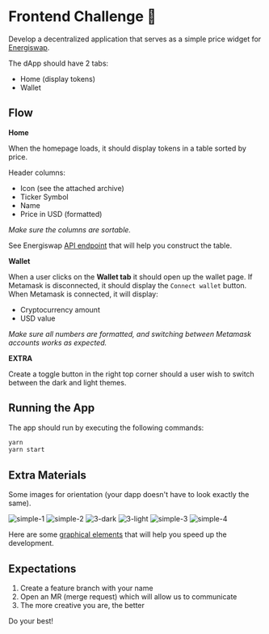# Frontend Challenge :muscle:

Develop a decentralized application that serves as a simple price widget for [Energiswap](https://app.energiswap.exchange).

The dApp should have 2 tabs:
- Home (display tokens)
- Wallet

## Flow

**Home**

When the homepage loads, it should display tokens in a table sorted by price.

Header columns:
- Icon (see the attached archive)
- Ticker Symbol
- Name
- Price in USD (formatted)

_Make sure the columns are sortable._

See Energiswap [API endpoint](https://api.energiswap.exchange/v1/assets) that will help you construct the table.

**Wallet**

When a user clicks on the **Wallet tab** it should open up the wallet page. If Metamask is disconnected, it should
display the `Connect wallet` button. When Metamask is connected, it will display:
- Cryptocurrency amount
- USD value

_Make sure all numbers are formatted, and switching between Metamask accounts works as expected._

**EXTRA**

Create a toggle button in the right top corner should a user wish to switch between the dark and light themes.

## Running the App

The app should run by executing the following commands:
```sh
yarn
yarn start
```

## Extra Materials

Some images for orientation (your dapp doesn't have to look exactly the same).

![simple-1](/uploads/dffa83690db3e0b45469723f30f4df1b/simple-1.png)
![simple-2](/uploads/a00ae32470145f806d425c80b516be95/simple-2.png)
![3-dark](/uploads/8f188654382f9cc25b35feeddddf7fd8/3-dark.png)
![3-light](/uploads/bd99c634bf255e61c1ce1b7270a70e68/3-light.png)
![simple-3](/uploads/3d91b08e2a9e7b9494126f912f467bf3/simple-3.png)
![simple-4](/uploads/9b1c2d2803a270f4903d2f79fe1122e3/simple-4.png)


Here are some [graphical elements](./assets) that will help you speed up the development.

## Expectations

1. Create a feature branch with your name
2. Open an MR (merge request) which will allow us to communicate
3. The more creative you are, the better

Do your best!
